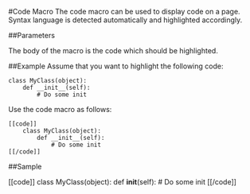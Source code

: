#Code Macro
The code macro can be used to display code on a page.
Syntax language is detected automatically and highlighted accordingly.


##Parameters

The body of the macro is the code which should be highlighted.


##Example
Assume that you want to highlight the following code:

    class MyClass(object):
        def __init__(self):
            # Do some init

Use the code macro as follows:

    [[code]]
        class MyClass(object):
            def __init__(self):
                # Do some init
    [[/code]]


##Sample

[[code]]
class MyClass(object):
	def __init__(self):
		# Do some init
[[/code]]
